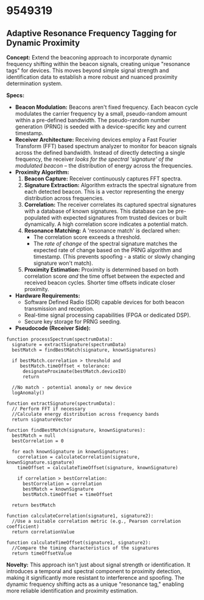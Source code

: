 # 9549319

## Adaptive Resonance Frequency Tagging for Dynamic Proximity

**Concept:** Extend the beaconing approach to incorporate dynamic frequency shifting within the beacon signals, creating unique "resonance tags" for devices. This moves beyond simple signal strength and identification data to establish a more robust and nuanced proximity determination system.

**Specs:**

*   **Beacon Modulation:** Beacons aren't fixed frequency. Each beacon cycle modulates the carrier frequency by a small, pseudo-random amount within a pre-defined bandwidth. The pseudo-random number generation (PRNG) is seeded with a device-specific key and current timestamp.
*   **Receiver Architecture:** Receiving devices employ a Fast Fourier Transform (FFT) based spectrum analyzer to monitor for beacon signals across the defined bandwidth.  Instead of directly detecting a single frequency, the receiver *looks for the spectral 'signature' of the modulated beacon* – the distribution of energy across the frequencies.
*   **Proximity Algorithm:**
    1.  **Beacon Capture:** Receiver continuously captures FFT spectra.
    2.  **Signature Extraction:** Algorithm extracts the spectral signature from each detected beacon. This is a vector representing the energy distribution across frequencies.
    3.  **Correlation:**  The receiver correlates its captured spectral signatures with a database of known signatures. This database can be pre-populated with expected signatures from trusted devices or built dynamically.  A high correlation score indicates a potential match.
    4.  **Resonance Matching:**  A 'resonance match' is declared when:
        *   The correlation score exceeds a threshold.
        *   The *rate of change* of the spectral signature matches the expected rate of change based on the PRNG algorithm and timestamp. (This prevents spoofing - a static or slowly changing signature won't match).
    5.  **Proximity Estimation:** Proximity is determined based on both correlation score *and* the time offset between the expected and received beacon cycles. Shorter time offsets indicate closer proximity.
*   **Hardware Requirements:**
    *   Software Defined Radio (SDR) capable devices for both beacon transmission and reception.
    *   Real-time signal processing capabilities (FPGA or dedicated DSP).
    *   Secure key storage for PRNG seeding.
*   **Pseudocode (Receiver Side):**

```
function processSpectrum(spectrumData):
  signature = extractSignature(spectrumData)
  bestMatch = findBestMatch(signature, knownSignatures)

  if bestMatch.correlation > threshold and
     bestMatch.timeOffset < tolerance:
      designateProximate(bestMatch.deviceID)
      return

  //No match - potential anomaly or new device
  logAnomaly()

function extractSignature(spectrumData):
  // Perform FFT if necessary
  //Calculate energy distribution across frequency bands
  return signatureVector

function findBestMatch(signature, knownSignatures):
  bestMatch = null
  bestCorrelation = 0

  for each knownSignature in knownSignatures:
    correlation = calculateCorrelation(signature, knownSignature.signature)
    timeOffset = calculateTimeOffset(signature, knownSignature)

    if correlation > bestCorrelation:
      bestCorrelation = correlation
      bestMatch = knownSignature
      bestMatch.timeOffset = timeOffset

  return bestMatch

function calculateCorrelation(signature1, signature2):
  //Use a suitable correlation metric (e.g., Pearson correlation coefficient)
  return correlationValue

function calculateTimeOffset(signature1, signature2):
  //Compare the timing characteristics of the signatures
  return timeOffsetValue
```

**Novelty:** This approach isn't just about signal strength or identification. It introduces a temporal and spectral component to proximity detection, making it significantly more resistant to interference and spoofing. The dynamic frequency shifting acts as a unique "resonance tag," enabling more reliable identification and proximity estimation.